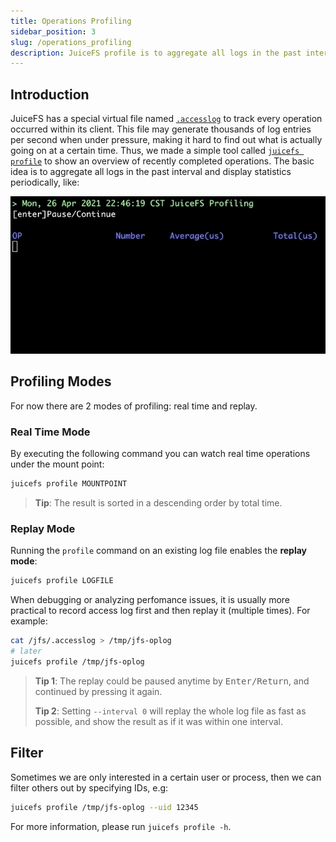 ```yaml
---
title: Operations Profiling
sidebar_position: 3
slug: /operations_profiling
description: JuiceFS profile is to aggregate all logs in the past interval and display statistics periodically, includes real time and replay modes。
---
```


## Introduction

JuiceFS has a special virtual file named [`.accesslog`](../administration/fault_diagnosis_and_analysis.md#access-log) to track every operation occurred within its client. This file may generate thousands of log entries per second when under pressure, making it hard to find out what is actually going on at a certain time. Thus, we made a simple tool called [`juicefs profile`](../reference/command_reference.md#juicefs-profile) to show an overview of recently completed operations. The basic idea is to aggregate all logs in the past interval and display statistics periodically, like:

![juicefs-profiling](../images/juicefs-profiling.gif)

## Profiling Modes

For now there are 2 modes of profiling: real time and replay.

### Real Time Mode

By executing the following command you can watch real time operations under the mount point:

```bash
juicefs profile MOUNTPOINT
```

> **Tip**: The result is sorted in a descending order by total time.

### Replay Mode

Running the `profile` command on an existing log file enables the **replay mode**:

```bash
juicefs profile LOGFILE
```

When debugging or analyzing perfomance issues, it is usually more practical to record access log first and then replay it (multiple times). For example:

```bash
cat /jfs/.accesslog > /tmp/jfs-oplog
# later
juicefs profile /tmp/jfs-oplog
```

> **Tip 1**: The replay could be paused anytime by <kbd>Enter/Return</kbd>, and continued by pressing it again.
>
> **Tip 2**: Setting `--interval 0` will replay the whole log file as fast as possible, and show the result as if it was within one interval.

## Filter

Sometimes we are only interested in a certain user or process, then we can filter others out by specifying IDs, e.g:

```bash
juicefs profile /tmp/jfs-oplog --uid 12345
```

For more information, please run `juicefs profile -h`.
